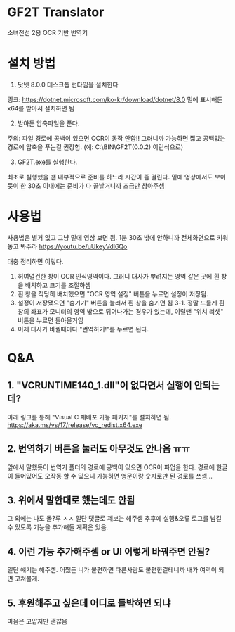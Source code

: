 # GF2T Translator
소녀전선 2용 OCR 기반 번역기

# 설치 방법

1. 닷넷 8.0.0 데스크톱 런타임을 설치한다

링크: https://dotnet.microsoft.com/ko-kr/download/dotnet/8.0
밑에 표시해둔 x64를 받아서 설치하면 됨


2. 받아둔 압축파일을 푼다.

주의: 파일 경로에 공백이 있으면 OCR이 동작 안함!! 그러니까 가능하면 짧고 공백없는 경로에 압축을 푸는걸 권장함.
(예: C:\BIN\GF2T(0.0.2) 이런식으로)

3. GF2T.exe를 실행한다.

최초로 실행했을 땐 내부적으로 준비를 하느라 시간이 좀 걸린다. 밑에 영상에서도 보이듯이 한 30초 이내에는 준비가 다 끝날거니까 조금만 참아주셈


# 사용법

사용법은 별거 없고 그냥 밑에 영상 보면 됨. 1분 30초 밖에 안하니까 전체화면으로 키워놓고 봐주라
https://youtu.be/uUkeyVdl6Qo


대충 정리하면 이렇다.

1. 허여멀건한 창이 OCR 인식영역이다. 그러니 대사가 뿌려지는 영역 같은 곳에 흰 창을 배치하고 크기를 조절하셈
2. 흰 창을 적당히 배치했으면 "OCR 영역 설정" 버튼을 누르면 설정이 저장됨.
3. 설정이 저장됐으면 "숨기기" 버튼을 눌러서 흰 창을 숨기면 됨
3-1. 정말 드물게 흰 창의 좌표가 모니터의 영역 밖으로 튀어나가는 경우가 있는데, 이럴땐 "위치 리셋" 버튼을 누르면 돌아올거임
4. 이제 대사가 바뀔때마다 "번역하기!"를 누르면 된다.


# Q&A

## 1. "VCRUNTIME140_1.dll"이 없다면서 실행이 안되는데?

아래 링크를 통해 "Visual C 재배포 가능 패키지"를 설치하면 됨. 
https://aka.ms/vs/17/release/vc_redist.x64.exe

## 2. 번역하기 버튼을 눌러도 아무것도 안나옴 ㅠㅠ

앞에서 말했듯이 번역기 폴더의 경로에 공백이 있으면 OCR이 파업을 한다.
경로에 한글이 들어있어도 오작동 할 수 있으니 가능하면 영문이랑 숫자로만 된 경로를 쓰셈...

## 3. 위에서 말한대로 했는데도 안됨

그 외에는 나도 몰?루 ㅈㅅ 일단 댓글로 제보는 해주셈
추후에 실행&오류 로그를 남길 수 있도록 기능을 추가해둘 계획은 있음.

## 4. 이런 기능 추가해주셈 or UI 이렇게 바꿔주면 안됨?

일단 얘기는 해주셈. 어쨌든 니가 불편하면 다른사람도 불편한걸테니까 내가 여력이 되면 고쳐볼게.

## 5. 후원해주고 싶은데 어디로 들박하면 되냐

마음은 고맙지만 괜찮음
